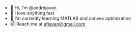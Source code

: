 - 👋 Hi, I’m @andrejavan
- 👀 I love anything fast
- 🌱 I’m currently learning MATLAB and convex optimization
- 📫 Reach me at afjavan@gmail.com
